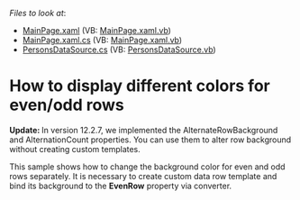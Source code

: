 <!-- default file list -->
*Files to look at*:

* [MainPage.xaml](./CS/SLGridExample/MainPage.xaml) (VB: [MainPage.xaml.vb](./VB/SLGridExample/MainPage.xaml.vb))
* [MainPage.xaml.cs](./CS/SLGridExample/MainPage.xaml.cs) (VB: [MainPage.xaml.vb](./VB/SLGridExample/MainPage.xaml.vb))
* [PersonsDataSource.cs](./CS/SLGridExample/PersonsDataSource.cs) (VB: [PersonsDataSource.vb](./VB/SLGridExample/PersonsDataSource.vb))
<!-- default file list end -->
# How to display different colors for even/odd rows


<p><strong>Update: </strong>In version 12.2.7, we implemented the AlternateRowBackground and AlternationCount properties. You can use them to alter row background without creating custom templates.</p><p>This sample shows how to change the background color for even and odd rows separately. It is necessary to create custom data row template and bind its background to the <strong>EvenRow</strong> property via converter.</p>

<br/>


